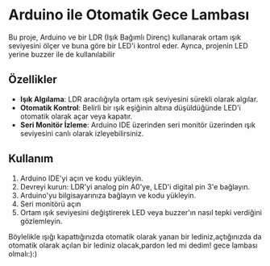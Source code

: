 # Arduino ile Otomatik Gece Lambası

Bu proje, Arduino ve bir LDR (Işık Bağımlı Direnç) kullanarak ortam ışık seviyesini ölçer ve buna göre bir LED'i kontrol eder. Ayrıca, projenin LED yerine buzzer ile de kullanılabilir

## Özellikler

- **Işık Algılama**: LDR aracılığıyla ortam ışık seviyesini sürekli olarak algılar.
- **Otomatik Kontrol**: Belirli bir ışık eşiğinin altına düşüldüğünde LED'i otomatik olarak açar veya kapatır.
- **Seri Monitör İzleme**: Arduino IDE üzerinden seri monitör üzerinden ışık seviyesini canlı olarak izleyebilirsiniz.

## Kullanım

1. Arduino IDE'yi açın ve kodu yükleyin.
2. Devreyi kurun: LDR'yi analog pin A0'ye, LED'i digital pin 3'e bağlayın.
3. Arduino'yu bilgisayarınıza bağlayın ve kodu yükleyin.
4. Seri monitörü açın 
5. Ortam ışık seviyesini değiştirerek LED veya buzzer'ın nasıl tepki verdiğini gözlemleyin.



Böylelikle ışığı kapattığınızda otomatik olarak yanan bir lediniz,açtığınızda da otomatik olarak açılan bir lediniz olacak,pardon led mi dedim!
gece lambası olmalı:):)